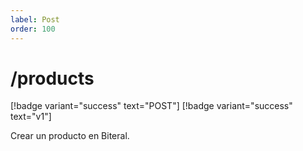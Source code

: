 ```yaml
---
label: Post
order: 100
---
```

# /products
[!badge variant="success" text="POST"] [!badge variant="success" text="v1"]

Crear un producto en Biteral.
